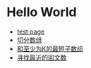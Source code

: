 # Hello World
- [test page](https://slippersss.github.io/test.html)
- [切分数组](https://slippersss.github.io/切分数组.html)
- [和至少为K的最短子数组](https://slippersss.github.io/和至少为K的最短子数组.html)
- [寻找最近的回文数](https://slippersss.github.io/寻找最近的回文数.html)
